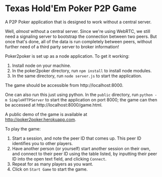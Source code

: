 Texas Hold'Em Poker P2P Game
=========

A P2P Poker application that is designed to work without a central server. 

Well, _almost_ without a central server. Since we're using WebRTC, we still need a signaling server to bootstrap the connection between two peers. But once that's done, all of the data is run completely between peers, without further need of a third party server to broker information!

Poker2poker is set up as a node application. To get it working:

1. Install node on your machine.
2. In the poker2poker directory, run `npm install` to install node modules. 
3. In the same directory, run `node server.js` to start the application.

The game should be accessible from http://localhost:8000.

One can also run this just using python. In the `public` directory, run `python -m SimpleHTTPServer` to start the application on port 8000; the game can then be accessed at http://localhost:8000/game.html.

A public demo of the game is available at http://poker2poker.herokuapp.com.

To play the game:

1. Start a session, and note the peer ID that comes up. This peer ID identifies you to other players.
2. Have another person (or yourself) start another session on their own, and connect to their peer ID using the table listed, by inputting their peer ID into the open text field, and clicking `Connect`.
3. Repeat for as many players as you want. 
4. Click on `Start Game` to start the game.
